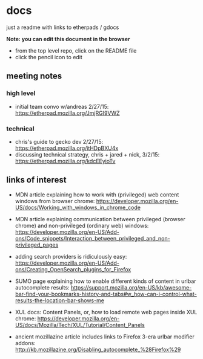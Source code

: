 # docs
just a readme with links to etherpads / gdocs

**Note: you can edit this document in the browser**
- from the top level repo, click on the README file
- click the pencil icon to edit

## meeting notes

### high level
- initial team convo w/andreas 2/27/15: https://etherpad.mozilla.org/JmjRGI9VWZ

### technical
- chris's guide to gecko dev 2/27/15: https://etherpad.mozilla.org/itHDpBXU4x
- discussing technical strategy, chris + jared + nick, 3/2/15: https://etherpad.mozilla.org/kdcEEyioTv

## links of interest

- MDN article explaining how to work with (privileged) web content windows from browser chrome: https://developer.mozilla.org/en-US/docs/Working_with_windows_in_chrome_code

- MDN article explaining communication between privileged (browser chrome) and non-privileged (ordinary web) windows: https://developer.mozilla.org/en-US/Add-ons/Code_snippets/Interaction_between_privileged_and_non-privileged_pages

- adding search providers is ridiculously easy: https://developer.mozilla.org/en-US/Add-ons/Creating_OpenSearch_plugins_for_Firefox

- SUMO page explaining how to enable different kinds of content in urlbar autocomplete results: https://support.mozilla.org/en-US/kb/awesome-bar-find-your-bookmarks-history-and-tabs#w_how-can-i-control-what-results-the-location-bar-shows-me

- XUL docs: Content Panels, or, how to load remote web pages inside XUL chrome: https://developer.mozilla.org/en-US/docs/Mozilla/Tech/XUL/Tutorial/Content_Panels

- ancient mozillazine article includes links to Firefox 3-era urlbar modifier addons: http://kb.mozillazine.org/Disabling_autocomplete_%28Firefox%29
